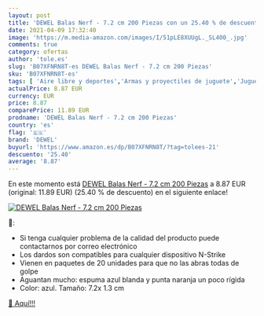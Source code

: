 ```yaml
---
layout: post
title: 'DEWEL Balas Nerf - 7.2 cm 200 Piezas con un 25.40 % de descuento'
date: 2021-04-09 17:32:40
image: 'https://m.media-amazon.com/images/I/51pLE8XUUgL._SL400_.jpg'
comments: true
category: ofertas
author: 'tole.es'
slug: 'B07XFNRN8T-es DEWEL Balas Nerf - 7.2 cm 200 Piezas'
sku: 'B07XFNRN8T-es'
tags: [ 'Aire libre y deportes','Armas y proyectiles de juguete','Juguetes','Juguetes y juegos','dewel','nerf', ]
actualPrice: 8.87 EUR
currency: EUR
price: 8.87
comparePrice: 11.89 EUR
prodname: 'DEWEL Balas Nerf - 7.2 cm 200 Piezas'
country: 'es'
flag: '🇪🇸'
brand: 'DEWEL'
buyurl: 'https://www.amazon.es/dp/B07XFNRN8T/?tag=tolees-21'
descuento: '25.40'
average: '8.87'
---
```


En este momento está [DEWEL Balas Nerf - 7.2 cm 200 Piezas](https://www.amazon.es/dp/B07XFNRN8T/?tag=tolees-21) a 8.87 EUR (original: 11.89 EUR) (25.40 %  de descuento) en el siguiente enlace!

[![DEWEL Balas Nerf - 7.2 cm 200 Piezas](https://m.media-amazon.com/images/I/51pLE8XUUgL._SL400_.jpg)](https://www.amazon.es/dp/B07XFNRN8T/?tag=tolees-21)

🔎:

- Si tenga cualquier problema de la calidad del producto puede contactarnos por correo electrónico
- Los dardos son compatibles para cualquier dispositivo N-Strike
- Vienen en paquetes de 20 unidades para que no las abras todas de golpe
- Aguantan mucho: espuma azul blanda y punta naranja un poco rígida
- Color: azul. Tamaño: 7.2x 1.3 cm

[🛒 Aquí!!!](https://www.amazon.es/dp/B07XFNRN8T/?tag=tolees-21)
